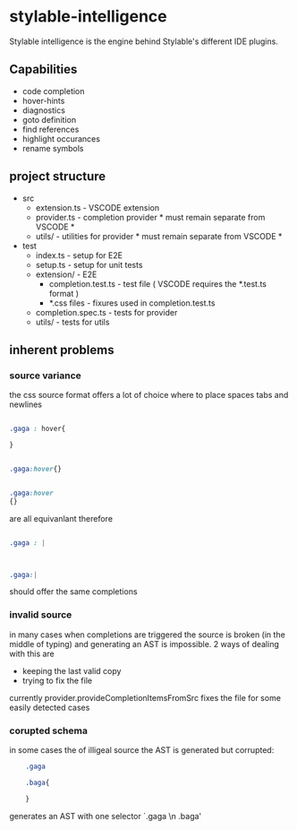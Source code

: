 # stylable-intelligence

Stylable intelligence is the engine behind Stylable's different IDE plugins.

## Capabilities

 - code completion
 - hover-hints
 - diagnostics
 - goto definition
 - find references
 - highlight occurances
 - rename symbols


## project structure


- src
    - extension.ts - VSCODE extension
    - provider.ts - completion provider   * must remain separate from VSCODE *
    - utils/ - utilities for provider   * must remain separate from VSCODE *
- test
    - index.ts - setup for E2E
    - setup.ts - setup for unit tests
    - extension/ - E2E
        - completion.test.ts - test file ( VSCODE requires the *.test.ts format )
        - *.css files - fixures used in completion.test.ts
    - completion.spec.ts - tests for provider
    - utils/ - tests for utils




## inherent problems

### source variance

the css source format offers a lot of choice where to place spaces tabs and newlines

```css

.gaga : hover{

}

```

```css

.gaga:hover{}

```


```css

.gaga:hover
{}

```

are all equivanlant
therefore
```css

.gaga : |



```

```css

.gaga:|

```
should offer the same completions

### invalid source
in many cases when completions are triggered the source is broken (in the middle of typing) and generating an AST is impossible.
2 ways of dealing with this are
- keeping the last valid copy
- trying to fix the file

currently provider.provideCompletionItemsFromSrc fixes the file for some easily detected cases

### corupted schema

in some cases the of illigeal source the AST is generated but corrupted:

```css
    .gaga

    .baga{

    }

```
generates an AST with one selector `.gaga \n .baga'
